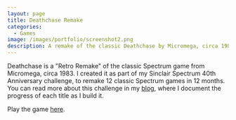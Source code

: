 ```yaml
---
layout: page
title: Deathchase Remake
categories:
  - Games
image: /images/portfolio/screenshot2.png
description: A remake of the classic Deathchase by Micromega, circa 1983.
---
```

Deathchase is a "Retro Remake" of the classic Spectrum game from Micromega, circa 1983. I created it as part of my Sinclair Spectrum 40th Anniversary challenge, to remake 12 classic Spectrum games in 12 months. You can read more about this challenge in my [blog](https://www.indigobeetle.co.uk/blog), where I document the progress of each title as I build it.

Play the game [here](https://indigobeetle.itch.io/deathchase-remake).